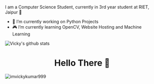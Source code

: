 
I am a Computer Science Student, currently in 3rd year student at RIET, Jaipur 🏫

- 🐍 I’m currently working on Python Projects
- 🎮 I’m currently learning OpenCV, Website Hosting and Machine Learning

![Vicky's github stats](https://github-readme-stats.vercel.app/api?username=sagarjangid41&count_private=true&show_icons=true&theme=highcontrast)
<h1 align = "Center" >Hello There 👋 </h1>
<p align="Left"> <img src="https://komarev.com/ghpvc/?username=sagarjangid41&style=plastic&color=orange&label=PROFILE+VIEWS" alt="imvickykumar999"  /> </p>
<p></p>
